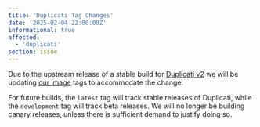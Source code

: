 ```yaml
---
title: 'Duplicati Tag Changes'
date: '2025-02-04 22:00:00Z'
informational: true
affected:
  - 'duplicati'
section: issue
---
```


Due to the upstream release of a stable build for [Duplicati v2](https://github.com/duplicati/duplicati/releases/tag/v2.1.0.4_stable_2025-01-31) we will be updating [our image](https://github.com/linuxserver/docker-duplicati/) tags to accommodate the change.

For future builds, the `latest` tag will track stable releases of Duplicati, while the `development` tag will track beta releases. We will no longer be building canary releases, unless there is sufficient demand to justify doing so.
